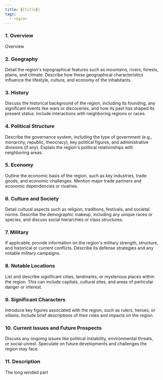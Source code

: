 ```yaml
---
title: {{title}}
tags:
  - region
---
```

### 1. **Overview**

Overview

### 2. **Geography**

Detail the region's topographical features such as mountains, rivers, forests, plains, and climate. Describe how these geographical characteristics influence the lifestyle, culture, and economy of the inhabitants.

### 3. **History**

Discuss the historical background of the region, including its founding, any significant events like wars or discoveries, and how its past has shaped its present status. Include interactions with neighboring regions or races.

### 4. **Political Structure**

Describe the governance system, including the type of government (e.g., monarchy, republic, theocracy), key political figures, and administrative divisions (if any). Explain the region's political relationships with neighboring areas.

### 5. **Economy**

Outline the economic basis of the region, such as key industries, trade goods, and economic challenges. Mention major trade partners and economic dependencies or rivalries.

### 6. **Culture and Society**

Detail cultural aspects such as religion, traditions, festivals, and societal norms. Describe the demographic makeup, including any unique races or species, and discuss social hierarchies or class structures.

### 7. **Military**

If applicable, provide information on the region's military strength, structure, and historical or current conflicts. Describe its defense strategies and any notable military campaigns.

### 8. **Notable Locations**

List and describe significant cities, landmarks, or mysterious places within the region. This can include capitals, cultural sites, and areas of particular danger or interest.

### 9. **Significant Characters**

Introduce key figures associated with the region, such as rulers, heroes, or villains. Include brief descriptions of their roles and impacts on the region.

### 10. **Current Issues and Future Prospects**

Discuss any ongoing issues like political instability, environmental threats, or social unrest. Speculate on future developments and challenges the region may face.

### 11. **Description**

The long winded part
